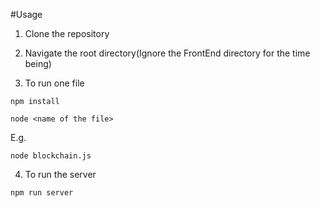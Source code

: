 #Usage

1. Clone the repository

2. Navigate the root directory(Ignore the FrontEnd directory for the time being)

3. To run one file
```
npm install

node <name of the file>

```
E.g.

```
node blockchain.js

```

4. To run the server

```
npm run server

```

